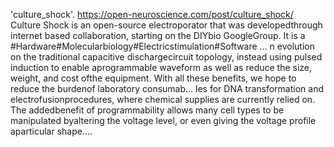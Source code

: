 'culture_shock'. https://open-neuroscience.com/post/culture_shock/
Culture Shock is an open-source electroporator that was developedthrough internet based collaboration, starting on the DIYbio GoogleGroup. It is a #Hardware#Molecularbiology#Electricstimulation#Software ...
n evolution on the traditional capacitive dischargecircuit topology, instead using pulsed induction to enable aprogrammable waveform as well as reduce the size, weight, and cost ofthe equipment. With all these benefits, we hope to reduce the burdenof laboratory consumab...
les for DNA transformation and electrofusionprocedures, where chemical supplies are currently relied on. The addedbenefit of programmability allows many cell types to be manipulated byaltering the voltage level, or even giving the voltage profile aparticular shape....
